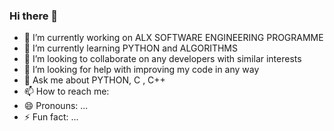 ### Hi there 👋

<!--
**BasilNjoga/BasilNjoga** is a ✨ _special_ ✨ repository because its `README.md` (this file) appears on your GitHub profile. -->

- 🔭 I’m currently working on ALX SOFTWARE ENGINEERING PROGRAMME
- 🌱 I’m currently learning PYTHON and ALGORITHMS
- 👯 I’m looking to collaborate on any developers with similar interests
- 🤔 I’m looking for help with improving my code in any way
- 💬 Ask me about PYTHON, C , C++
- 📫 How to reach me: 
- 😄 Pronouns: ...
- ⚡ Fun fact: ...
